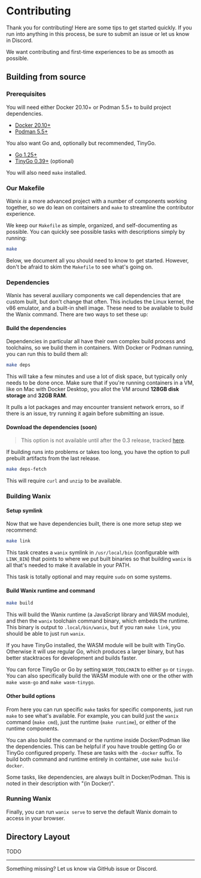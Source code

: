 # Contributing

Thank you for contributing! Here are some tips to get started quickly. If you 
run into anything in this process, be sure to submit an issue or let us know in Discord.

We want contributing and first-time experiences to be as smooth as possible.

## Building from source

### Prerequisites

You will need either Docker 20.10+ or Podman 5.5+ to build project dependencies. 

- [Docker 20.10+](https://docs.docker.com/get-docker/)
- [Podman 5.5+](https://podman.io/get-started)

You also want Go and, optionally but recommended, TinyGo.

- [Go 1.25+](https://golang.org/dl/)
- [TinyGo 0.39+](https://tinygo.org/getting-started/install/) (optional)

You will also need `make` installed.

### Our Makefile

Wanix *is* a more advanced project with a number of components working together,
so we do lean on containers and `make` to streamline the contributor experience.

We keep our `Makefile` as simple, organized, and self-documenting as possible. 
You can quickly see possible tasks with descriptions simply by running:

```sh
make
```

Below, we document all you should need to know to get started. However, don't 
be afraid to skim the `Makefile` to see what's going on.

### Dependencies

Wanix has several auxiliary components we call dependencies that are custom 
built, but don't change that often. This includes the Linux kernel, the v86
emulator, and a built-in shell image. These need to be available to build the
Wanix command. There are two ways to set these up:

#### Build the dependencies

Dependencies in particular all have their own complex build process and
toolchains, so we build them in containers. With Docker or Podman running, you 
can run this to build them all:

```sh
make deps
```

This will take a few minutes and use a lot of disk space, but typically only 
needs to be done once. Make sure that if you're running containers in a VM, like
on Mac with Docker Desktop, you allot the VM around **128GB disk storage** and
**32GB RAM**. 

It pulls a lot packages and may encounter transient network errors, so if
there is an issue, try running it again before submitting an issue.

#### Download the dependencies (soon)

> This option is not available until after the 0.3 release, tracked [here](https://github.com/tractordev/wanix/issues/212).

If building runs into problems or takes too long, you have the option to pull
prebuilt artifacts from the last release.

```sh
make deps-fetch
```

This will require `curl` and `unzip` to be available.

### Building Wanix

#### Setup symlink

Now that we have dependencies built, there is one more setup step we recommend:

```sh
make link
```

This task creates a `wanix` symlink in `/usr/local/bin` (configurable with
`LINK_BIN`) that points to where we put built binaries so that building
`wanix` is all that's needed to make it available in your PATH.

This task is totally optional and may require `sudo` on some systems.

#### Build Wanix runtime and command

```sh
make build
```

This will build the Wanix runtime (a JavaScript library and WASM module), and
then the `wanix` toolchain command binary, which embeds the runtime. This binary
is output to `.local/bin/wanix`, but if you ran `make link`, you should be able
to just run `wanix`. 

If you have TinyGo installed, the WASM module will be built with TinyGo. 
Otherwise it will use regular Go, which produces a larger binary, but has better
stacktraces for development and builds faster. 

You can force TinyGo or Go by setting `WASM_TOOLCHAIN` to either `go` or
`tinygo`. You can also specifically build the WASM module with one or the other
with `make wasm-go` and `make wasm-tinygo`. 

#### Other build options

From here you can run specific `make` tasks for specific components, just run
`make` to see what's available. For example, you can build just the `wanix` 
command (`make cmd`), just the runtime (`make runtime`), or either of the 
runtime components.

You can also build the command or the runtime inside Docker/Podman like the 
dependencies. This can be helpful if you have trouble getting Go or TinyGo
configured properly. These are tasks with the `-docker` suffix. To build both
command and runtime entirely in container, use `make build-docker`. 

Some tasks, like dependencies, are always built in Docker/Podman. This is noted
in their description with "(in Docker)".

### Running Wanix

Finally, you can run `wanix serve` to serve the default Wanix domain to access
in your browser.

## Directory Layout

TODO

---
Something missing? Let us know via GitHub issue or Discord.